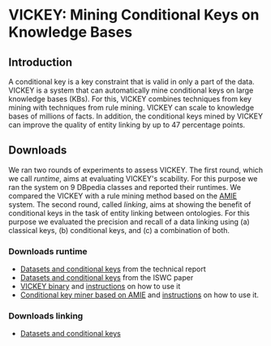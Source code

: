 # VICKEY: Mining Conditional Keys on Knowledge Bases

## Introduction
A conditional key is a key constraint that is valid in only a part of the data. VICKEY is a system that can automatically mine conditional keys on large knowledge bases (KBs). For this, VICKEY combines techniques from key mining with techniques from rule mining. VICKEY can scale to knowledge bases of millions of facts. In addition, the conditional keys mined by VICKEY can improve the quality of entity linking by up to 47 percentage points.

## Downloads

We ran two rounds of experiments to assess VICKEY. The first round, which we call _runtime_, aims at evaluating VICKEY's scability. For this purpose we ran the system on 9 DBpedia classes and reported their runtimes. We compared the VICKEY with a rule mining method based on the [AMIE](https://www.mpi-inf.mpg.de/departments/databases-and-information-systems/research/yago-naga/amie/) system. The second round, called _linking_, aims at showing the benefit of conditional keys in the task of entity linking between ontologies. For this purpose we evaluated the precision and recall of a data linking using (a) classical keys, (b) conditional keys, and (c) a combination of both. 

### Downloads runtime
- [Datasets and conditional keys](https://www.dropbox.com/s/kiamr99gxlbbcqx/runtime.techreport.tar.gz?dl=0) from the technical report
- [Datasets and conditional keys](https://www.dropbox.com/s/auajag3zom66edq/runtime.iswc.tar.gz?dl=0) from the ISWC paper
- [VICKEY binary](https://www.dropbox.com/s/7a47x65rom42ywp/vickey.jar?dl=0) and [instructions](https://www.dropbox.com/s/b55vcf357zde4cp/README-VICKEY?dl=0) on how to use it
- [Conditional key miner based on AMIE](https://www.dropbox.com/s/9prcl90huvtp35h/AMIECKMiner.jar?dl=0) and [instructions](https://www.dropbox.com/s/qk7vygqwsn8ak4q/README-AMIECKMiner?dl=0) on how to use it. 
### Downloads linking
- [Datasets and conditional keys](https://www.dropbox.com/s/gln7uv7cxlzs119/linking.zip?dl=0)
 
